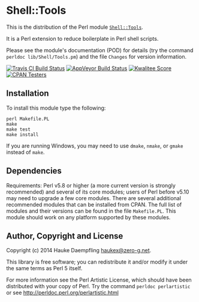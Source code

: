 Shell::Tools
============

This is the distribution of the Perl module
[`Shell::Tools`](https://metacpan.org/pod/Shell::Tools).

It is a Perl extension to reduce boilerplate in Perl shell scripts.

Please see the module's documentation (POD) for details
(try the command `perldoc lib/Shell/Tools.pm`)
and the file `Changes` for version information.

[![Travis CI Build Status](https://travis-ci.org/haukex/Shell-Tools.svg)](https://travis-ci.org/haukex/Shell-Tools)
[![AppVeyor Build Status](https://ci.appveyor.com/api/projects/status/github/haukex/Shell-Tools?svg=true)](https://ci.appveyor.com/project/haukex/shell-tools)
[![Kwalitee Score](https://cpants.cpanauthors.org/dist/Shell-Tools.svg)](https://cpants.cpanauthors.org/dist/Shell-Tools)
[![CPAN Testers](https://badges.zero-g.net/cpantesters/Shell-Tools.svg)](http://matrix.cpantesters.org/?dist=Shell-Tools)

Installation
------------

To install this module type the following:

	perl Makefile.PL
	make
	make test
	make install

If you are running Windows, you may need to use `dmake`, `nmake`,
or `gmake` instead of `make`.

Dependencies
------------

Requirements: Perl v5.8 or higher (a more current version is strongly
recommended) and several of its core modules; users of Perl before v5.10
may need to upgrade a few core modules. There are several additional
recommended modules that can be installed from CPAN. The full list of
modules and their versions can be found in the file `Makefile.PL`.
This module should work on any platform supported by these modules.

Author, Copyright and License
-----------------------------

Copyright (c) 2014 Hauke Daempfling <haukex@zero-g.net>.

This library is free software; you can redistribute it and/or modify
it under the same terms as Perl 5 itself.

For more information see the Perl Artistic License,
which should have been distributed with your copy of Perl.
Try the command `perldoc perlartistic` or see
<http://perldoc.perl.org/perlartistic.html>

